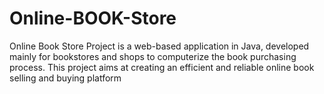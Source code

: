 # Online-BOOK-Store
Online Book Store Project is a web-based application in Java, developed mainly for bookstores and shops to computerize the book purchasing process. 
This project aims at creating an efficient and reliable online book selling and buying platform
